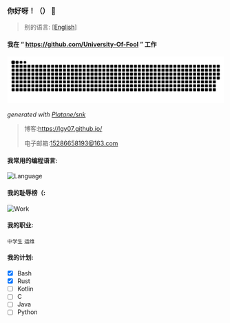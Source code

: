 ### 你好呀！（） 👋

>别的语言: [[English](https://github.com/LGY07/LGY07/blob/main/README.md)]

#### **我在 “ https://github.com/University-Of-Fool ” 工作**


<picture>
  <source media="(prefers-color-scheme: dark)" srcset="https://raw.githubusercontent.com/LGY07/LGY07/output/github-contribution-grid-snake-dark.svg">
  <source media="(prefers-color-scheme: light)" srcset="https://raw.githubusercontent.com/LGY07/LGY07/output/github-contribution-grid-snake.svg">
  <img alt="github contribution grid snake animation" src="https://raw.githubusercontent.com/LGY07/LGY07/output/github-contribution-grid-snake.svg">
</picture>

_generated with [Platane/snk](https://github.com/Platane/snk)_

>博客:https://lgy07.github.io/
>
>电子邮箱:15286658193@163.com
>

#### 我常用的编程语言:
![Language](https://github-readme-stats.vercel.app/api/top-langs/?username=lgy07&exclude_repo=lgy07.github.io&theme=tokyonight)

#### 我的耻辱榜（:
![Work](https://github-readme-stats.vercel.app/api?username=lgy07&theme=tokyonight&show_icons=true)

#### 我的职业:
`中学生` `运维`

#### 我的计划:

- [x] Bash
- [x] Rust
- [ ] Kotlin
- [ ] C
- [ ] Java
- [ ] Python
